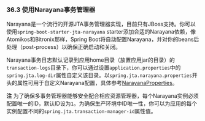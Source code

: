 ### 36.3 使用Narayana事务管理器

Narayana是一个流行的开源JTA事务管理器实现，目前只有JBoss支持。你可以使用`spring-boot-starter-jta-narayana` starter添加合适的Narayana依赖，像Atomikos和Bitronix那样，Spring Boot将自动配置Narayana，并对你的beans后处理（post-process）以确保正确启动和关闭。

Narayana事务日志默认记录到应用home目录（放置应用jar的目录）的`transaction-logs`目录下，你可以通过设置`application.properties`中的`spring.jta.log-dir`属性自定义该目录。以`spring.jta.narayana.properties`开头的属性可用于自定义Narayana配置，具体参考[NarayanaProperties](http://docs.spring.io/spring-boot/docs/2.0.0.RELEASE/api/org/springframework/boot/jta/narayana/NarayanaProperties.html)。

**注** 为了确保多事务管理器能够安全配合相应资源管理器，每个Narayana实例必须配置唯一的ID，默认ID设为`1`。为确保生产环境中ID唯一性，你可以为应用的每个实例配置不同的`spring.jta.transaction-manager-id`属性值。
